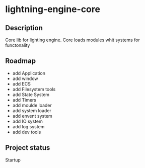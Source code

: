 # lightning-engine-core

## Description
Core lib for lighting engine. Core loads modules whit systems for functonality

## Roadmap
- add Application
- add window
- add ECS
- add Filesystem tools
- add State System
- add Timers
- add moulde loader
- add system loader
- add envent system
- add IO system
- add log system
- add dev tools

## Project status
Startup
